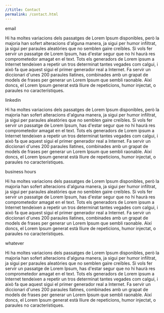 ```yaml
---
//title: Contact
permalink: /contact.html
---
```


<div class="contact">
  <p class="contact-title">email</p>
  <p>Hi ha moltes variacions dels passatges de Lorem Ipsum disponibles, però la majoria han sofert alteracions d'alguna manera, ja sigui per humor infiltrat, ja sigui per paraules aleatòries que no semblen gaire creïbles. Si vols fer servir un passatge de Lorem Ipsum, has d'estar segur que no hi haurà res comprometedor amagat en el text. Tots els generadors de Lorem ipsum a Internet tendeixen a repetir un tros determinat tantes vegades com calgui, i això fa que aquest sigui el primer generador real a Internet. Fa servir un diccionari d'unes 200 paraules llatines, combinades amb un grapat de models de frases per generar un Lorem Ipsum que sembli raonable. Així doncs, el Lorem Ipsum generat està lliure de repeticions, humor injectat, o paraules no característiques.</p>
</div>

<div class="contact">
  <p class="contact-title">linkedin</p>
  <p>Hi ha moltes variacions dels passatges de Lorem Ipsum disponibles, però la majoria han sofert alteracions d'alguna manera, ja sigui per humor infiltrat, ja sigui per paraules aleatòries que no semblen gaire creïbles. Si vols fer servir un passatge de Lorem Ipsum, has d'estar segur que no hi haurà res comprometedor amagat en el text. Tots els generadors de Lorem ipsum a Internet tendeixen a repetir un tros determinat tantes vegades com calgui, i això fa que aquest sigui el primer generador real a Internet. Fa servir un diccionari d'unes 200 paraules llatines, combinades amb un grapat de models de frases per generar un Lorem Ipsum que sembli raonable. Així doncs, el Lorem Ipsum generat està lliure de repeticions, humor injectat, o paraules no característiques.</p>
</div>

<div class="contact">
  <p class="contact-title">business hours</p>
  <p>Hi ha moltes variacions dels passatges de Lorem Ipsum disponibles, però la majoria han sofert alteracions d'alguna manera, ja sigui per humor infiltrat, ja sigui per paraules aleatòries que no semblen gaire creïbles. Si vols fer servir un passatge de Lorem Ipsum, has d'estar segur que no hi haurà res comprometedor amagat en el text. Tots els generadors de Lorem ipsum a Internet tendeixen a repetir un tros determinat tantes vegades com calgui, i això fa que aquest sigui el primer generador real a Internet. Fa servir un diccionari d'unes 200 paraules llatines, combinades amb un grapat de models de frases per generar un Lorem Ipsum que sembli raonable. Així doncs, el Lorem Ipsum generat està lliure de repeticions, humor injectat, o paraules no característiques.</p>
</div>
<div class="contact">
  <p class="contact-title">whatever</p>
  <p>Hi ha moltes variacions dels passatges de Lorem Ipsum disponibles, però la majoria han sofert alteracions d'alguna manera, ja sigui per humor infiltrat, ja sigui per paraules aleatòries que no semblen gaire creïbles. Si vols fer servir un passatge de Lorem Ipsum, has d'estar segur que no hi haurà res comprometedor amagat en el text. Tots els generadors de Lorem ipsum a Internet tendeixen a repetir un tros determinat tantes vegades com calgui, i això fa que aquest sigui el primer generador real a Internet. Fa servir un diccionari d'unes 200 paraules llatines, combinades amb un grapat de models de frases per generar un Lorem Ipsum que sembli raonable. Així doncs, el Lorem Ipsum generat està lliure de repeticions, humor injectat, o paraules no característiques.</p>
</div>
